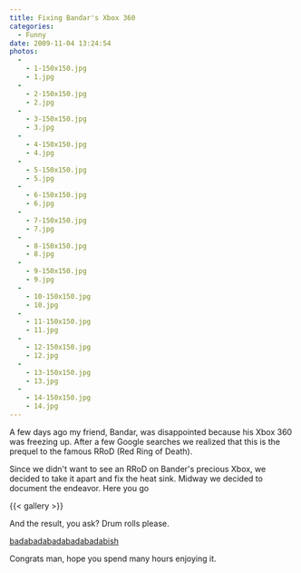 ```yaml
---
title: Fixing Bandar's Xbox 360
categories:
  - Funny
date: 2009-11-04 13:24:54
photos:
  -
    - 1-150x150.jpg
    - 1.jpg
  -
    - 2-150x150.jpg
    - 2.jpg
  -
    - 3-150x150.jpg
    - 3.jpg
  -
    - 4-150x150.jpg
    - 4.jpg
  -
    - 5-150x150.jpg
    - 5.jpg
  -
    - 6-150x150.jpg
    - 6.jpg
  -
    - 7-150x150.jpg
    - 7.jpg
  -
    - 8-150x150.jpg
    - 8.jpg
  -
    - 9-150x150.jpg
    - 9.jpg
  -
    - 10-150x150.jpg
    - 10.jpg
  -
    - 11-150x150.jpg
    - 11.jpg
  -
    - 12-150x150.jpg
    - 12.jpg
  -
    - 13-150x150.jpg
    - 13.jpg
  -
    - 14-150x150.jpg
    - 14.jpg
---
```


A few days ago my friend, Bandar, was disappointed because his Xbox 360 was freezing up. After a few Google searches we realized that this is the prequel to the famous RRoD (Red Ring of Death).

Since we didn't want to see an RRoD on Bander's precious Xbox, we decided to take it apart and fix the heat sink. Midway we decided to document the endeavor. Here you go<!--more-->

{{< gallery >}}

And the result, you ask? Drum rolls please.

<div class="spotlight-group">
<p class="flex justify-center text-blue-600 mt-2">
	<a class="spotlight" href="16.jpg">
		badabadabadabadabadabish
	</a>
</p>
</div>

Congrats man, hope you spend many hours enjoying it.